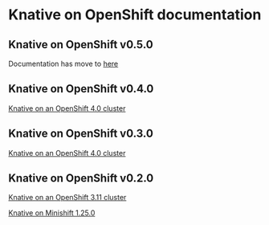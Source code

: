# Knative on OpenShift documentation


## Knative on OpenShift v0.5.0
Documentation has move to [here](https://github.com/openshift-knative/docs)

## Knative on OpenShift v0.4.0
[Knative on an OpenShift 4.0 cluster](knative-OCP-4x.md)

## Knative on OpenShift v0.3.0
[Knative on an OpenShift 4.0 cluster](knative-v0.3.0-OCP-4x.md)

## Knative on OpenShift v0.2.0
[Knative on an OpenShift 3.11 cluster](knative-OCP-311.md)

[Knative on Minishift 1.25.0](knative-minishift.md)
